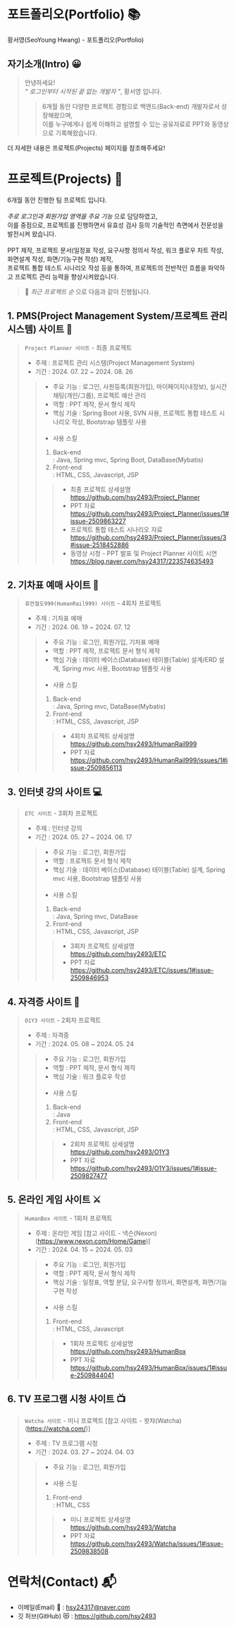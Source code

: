 # 포트폴리오(Portfolio) 📚
황서영(SeoYoung Hwang) - 포트폴리오(Portfolio)

##  자기소개(Intro) 😀
>안녕하세요!<br>
>*" 로그인부터 시작된 끝 없는 개발자 "*, 황서영 입니다.<br>
>>6개월 동안 다양한 프로젝트 경험으로 백엔드(Back-end) 개발자로서 성장해왔으며,<br>
>>이를 누구에게나 쉽게 이해하고 설명할 수 있는 공유자료로 PPT와 동영상으로 기록해왔습니다.<br>

더 자세한 내용은 프로젝트(Projects) 페이지를 참조해주세요! 

# 프로젝트(Projects) 💾
6개월 동안 진행한 팀 프로젝트 입니다.<br>
<br>
*주로 로그인과 회원가입 영역을 주요 기능* 으로 담당하였고, <br>
이를 중점으로, 프로젝트를 진행하면서 유효성 검사 등의 기술적인 측면에서 전문성을 발전시켜 왔습니다.<br>
<br>
PPT 제작, 프로젝트 문서(일정표 작성, 요구사항 정의서 작성, 워크 플로우 차트 작성, 화면설계 작성, 화면/기능구현 작성) 제작, <br>
프로젝트 통합 테스트 시나리오 작성 등을 통하여, 프로젝트의 전반적인 흐름을 파악하고 프로젝트 관리 능력을 향상시켜왔습니다.<br>

>🌠 *최근 프로젝트 순* 으로 다음과 같이 진행됩니다.

## 1.  PMS(Project Management System/프로젝트 관리 시스템) 사이트 📅

>`Project Planner 사이트` - 최종 프로젝트<br>
>- 주제 : 프로젝트 관리 시스템(Project Management System)<br>
>- 기간 : 2024. 07. 22 ~ 2024. 08. 26<br>
>> - 주요 기능 : 로그인, 사원등록(회원가입), 마이페이지(내정보), 실시간 채팅(개인/그룹), 프로젝트 예산 관리
>> - 역할 : PPT 제작, 문서 형식 제작
>> - 핵심 기술 : Spring Boot 사용, SVN 사용, 프로젝트 통합 테스트 시나리오 작성, Bootstrap 템플릿 사용<br>
>>   <br>
>> - 사용 스킬
>> 1. Back-end <br>
>> : Java, Spring mvc, Spring Boot, DataBase(Mybatis)
>> 2. Front-end <br>
>> : HTML, CSS, Javascript, JSP <br>
>>> - 최종 프로젝트 상세설명<br> 
>>>  https://github.com/hsy2493/Project_Planner<br>
>>> - PPT 자료 <br>
>>>  https://github.com/hsy2493/Project_Planner/issues/1#issue-2509863227<br>
>>>- 프로젝트 통합 테스트 시나리오 자료 <br>
>>> https://github.com/hsy2493/Project_Planner/issues/3#issue-2518452886 <br>
>>> - 동영상 시청 - PPT 발표 및 Project Planner 사이트 시연 <br>
>>>  https://blog.naver.com/hsy24317/223574635493<br>

## 2. 기차표 예매 사이트 🚂

>`휴먼철도999(HumanRail999) 사이트` - 4회차 프로젝트<br>
>- 주제 : 기차표 예매
>- 기간 : 2024. 06. 19 ~ 2024. 07. 12
>> - 주요 기능 : 로그인, 회원가입, 기차표 예매
>> - 역할 : PPT 제작, 프로젝트 문서 형식 제작
>> - 핵심 기술 : 데이터 베이스(Database) 테이블(Table) 설계/ERD 설계, Spring mvc 사용, Bootstrap 템플릿 사용<br>
>>   <br>
>> - 사용 스킬
>> 1. Back-end <br>
>> : Java, Spring mvc, DataBase(Mybatis)
>> 2. Front-end <br>
>> : HTML, CSS, Javascript, JSP<br>
>>> - 4회차 프로젝트 상세설명<br>
>>>   https://github.com/hsy2493/HumanRail999<br>
>>> - PPT 자료<br>
>>>   https://github.com/hsy2493/HumanRail999/issues/1#issue-2509856113<br> 

## 3. 인터넷 강의 사이트 💻

>`ETC 사이트` - 3회차 프로젝트<br>
> - 주제 : 인터넷 강의
> - 기간 : 2024. 05. 27 ~ 2024. 06. 17
>> - 주요 기능 : 로그인, 회원가입
>> - 역할 : 프로젝트 문서 형식 제작
>> - 핵심 기술 : 데이터 베이스(Database) 테이블(Table) 설계, Spring mvc 사용, Bootstrap 템플릿 사용<br>
>>   <br>
>> - 사용 스킬
>> 1. Back-end <br>
>> : Java, Spring mvc, DataBase
>> 2. Front-end <br>
>> : HTML, CSS, Javascript, JSP <br>
>>> - 3회차 프로젝트 상세설명<br>
>>>   https://github.com/hsy2493/ETC<br>
>>> - PPT 자료<br>
>>>   https://github.com/hsy2493/ETC/issues/1#issue-2509846953 <br>

## 4. 자격증 사이트 📝

>`O1Y3 사이트` - 2회차 프로젝트<br>
> - 주제 : 자격증 
> - 기간 : 2024. 05. 08 ~ 2024. 05. 24
>> - 주요 기능 : 로그인, 회원가입
>> - 역할 : PPT 제작, 문서 형식 제작
>> - 핵심 기술 : 워크 플로우 작성<br>
>>   <br>
>> - 사용 스킬
>> 1. Back-end <br>
>> : Java <br>
>> 2. Front-end <br>
>> : HTML, CSS, Javascript, JSP <br>    
>>> - 2회차 프로젝트 상세설명 <br>
>>>  https://github.com/hsy2493/O1Y3 <br>
>>> - PPT 자료<br>
>>>  https://github.com/hsy2493/O1Y3/issues/1#issue-2509827477 <br>

## 5. 온라인 게임 사이트 ⚔

>`HumanBox 사이트` - 1회차 프로젝트<br>
> - 주제 : 온라인 게임 [참고 사이트 - 넥슨(Nexon) (https://www.nexon.com/Home/Game)]
> - 기간 : 2024. 04. 15 ~ 2024. 05. 03
>> - 주요 기능 : 로그인, 회원가입
>> - 역할 : PPT 제작, 문서 형식 제작
>> - 핵심 기술 : 일정표, 역할 분담, 요구사항 정의서, 화면설계, 화면/기능 구현 작성
>>   <br><br>
>> - 사용 스킬
>> 1. Front-end <br>
>> : HTML, CSS, Javascript  
>>> - 1회차 프로젝트 상세설명<br>
>>>   https://github.com/hsy2493/HumanBox<br>
>>> - PPT 자료<br>
>>>   https://github.com/hsy2493/HumanBox/issues/1#issue-2509844041<br>
## 6. TV 프로그램 시청 사이트 📺

>`Watcha 사이트` - 미니 프로젝트 [참고 사이트 - 왓챠(Watcha) (https://watcha.com/)] <br>
> - 주제 : TV 프로그램 시청
> - 기간 : 2024. 03. 27 ~ 2024. 04. 03
>> - 주요 기능 : 로그인, 회원가입<br>
>>   <br>
>> - 사용 스킬
>> 1. Front-end <br>
>>: HTML, CSS
>>> - 미니 프로젝트 상세설명<br>
>>>   https://github.com/hsy2493/Watcha<br>
>>> - PPT 자료<br>
>>>   https://github.com/hsy2493/Watcha/issues/1#issue-2509838508<br>


# 연락처(Contact) 📬
- 이메일(Email) 💌 : hsy24317@naver.com
- 깃 허브(GitHub) 😻 : https://github.com/hsy2493
